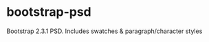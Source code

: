 bootstrap-psd
=============

Bootstrap 2.3.1 PSD. Includes swatches &amp; paragraph/character styles
